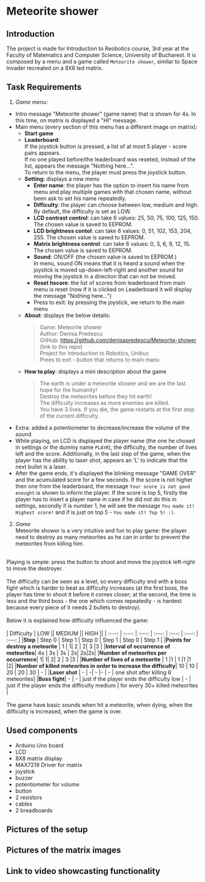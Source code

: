 # Meteorite shower

## Introduction 
The project is made for Introduction to Reobotics course, 3rd year at the Faculty of Matematics and Computer Science, University of Bucharest.
It is composed by a menu and a game called `Meteorite shower`, similar to Space Invader recreated on a 8X8 led matrix.

## Task Requirements
1. <i>Game menu</i>: 
  - Intro message "Meteorite shower" (game name) that is shown for 4s. In this time, on matrix is displayed a "HI" message.
  - Main menu (every section of this menu has a different image on matrix):
    - **Start game**
    - **Leaderboard**: </br>
    If the joystick button is pressed, a list of at most 5 player - score pairs appears. </br>
    If no one played before/the leaderboard was reseted, instead of the list, appears the message "Nothing here...". </br>
    To return to the menu, the player must press the joystick button. 
    - **Setting**: displays a new menu
      - <b>Enter name</b>: the player has the option to insert his name from menu and play multiple games with that chosen name, without been ask to set his name repeatedly.
      - <b>Difficulty</b>: the player can choose between low, medium and high. </br>
        By default, the difficulty is set as LOW. </br>
      - <b>LCD contrast control</b>: can take 6 values: 25, 50, 75, 100, 125, 150. The chosen value is saved to EEPROM.
      - <b>LCD brightness contol</b>: can take 6 values: 0, 51, 102, 153, 204, 255. The chosen value is saved to EEPROM.
      - <b>Matrix brightness control</b>: can take 6 values: 0, 3, 6, 9, 12, 15. The chosen value is saved to EEPROM.
      - <b>Sound</b>: ON/OFF (the chosen value is saved to EEPROM.) </br>
        In menu, sound ON means that it is heard a sound when the joystick is moved up-down-left-right and another sound for moving the joystick in a direction that can not be moved.
      - <b>Reset hscore</b>: the list of scores from leaderboard from main menu is reset (now if it is clicked on Leaderboard it will display the message "Nothing here...")
      - Press to exit: by pressing the joystick, we return to the main menu 
    - **About**: displays the below details:
       > Game: Meteorite shower </br>
       Author: Denisa Predescu </br>
       GitHub: https://github.com/denisapredescu/Meteorite-shower (link to this repo) </br>
       Project for Introduction to Robotics, Unibuc </br>
       Prees to exit - button that returns to main manu
    - **How to play**: displays a mini description about the game </br>
      >The earth is under a meteorite shower and we are the last hope for the humanity! </br>
       Destroy the meteorites before they hit earth! </br>
       The difficulty increases as more enemies are killed. </br>
       You have 3 lives. If you die, the game restarts at the first step of the current difficulty.
  - Extra: added a potentiometer to decrease/increase the volume of the sound
  - While playing, on LCD is displayed the player name (the one he chosed in settings or the dummy name `PLAYR`), the difficulty, the number of lives left and the score. Additionally, in the last step of the game, when the player has the ability to laser shot, appears an 'L' to indicate that the next bullet is a laser. 
  - After the game ends, it's displayed the blinking message "GAME OVER" and the acumulated score for a few seconds. If the score is not higher then one from the leaderboard, the message `Your score is not good enought` is shown to inform the player. If the score is top 5, firstly the player has to insert a player name in case if he did not do this in settings, secondly if is number 1, he will see the message `You made it! Highest score!` and if is just on top 5 - `You made it! Top 5! :)`. </br>
 
2. <i>Game</i> </br>
  Meteorite shower is a very intuitive and fun to play game: the player need to destroy as many meteorites as he can in order to prevent the meteorites from killing him. </br>
  </br>
  Playing is simple: press the button to shoot and move the joystick left-right to move the destroyer. </br>
  </br>
  The difficulty can be seen as a level, so every difficulty end with a boss fight which is harder to beat as difficulty increases (at the first boss, the player has time to shoot it before it comes closer; at the second, the time is less and the third boss - the one which comes repeatedly - is hardest because every piece of it needs 2 bullets to destroy). </br>
  </br>
  Below it is explained how difficulty influenced the game: </br>
  </br>
 | Difficulty | LOW ||  MEDIUM || HIGH  ||
 | :---: | :---:  | :---: | :---: | :---: | :---: | :---: |
 |<b>Step</b> | Step 0 |  Step 1 |  Step 0 |  Step 1 | Step 0 | Step 1 | 
 |<b>Points for destroy a meteorite</b> | 1 | 1| 2 | 2| 3 |3 |
 |<b>Interval of occurrence of meteorites</b>| 4s | 3s | 3s | 2s| 2s|2s|
 |<b>Number of meteorites per occurrence</b>| 1| 1| 2| 2 | 3 |3 |
 |<b>Number of lives of a meteorite</b> | 1 |1 | 1 |1 |1 |2|
 |<b>Number of killed meteorites in order to increase the difficulty</b>| 10 | 10 | 20 | 20 | 30 | - |
 |<b>Laser shot</b> | - | -| - |- | - | one shot after killing 6 meteorites|
 |<b>Boss fight</b>| - | - | just if the player ends the difficulty low | - | just if the player ends the difficulty medium | for every 30+ killed meteorites |  
 </br>
 </br>
 The game have basic sounds when hit a meteorite, when dying, when the difficulty is increased, when the game is over.
 </br>
 
## Used components
- Arduino Uno board
- LCD 
- 8X8 matrix display
- MAX7219 Driver for matrix
- joystick
- buzzer
- potentiometer for volume
- button
- 2 resistors
- cables
- 2 breadboards


## Pictures of the setup

## Pictures of the matrix images

## Link to video showcasting functionality

